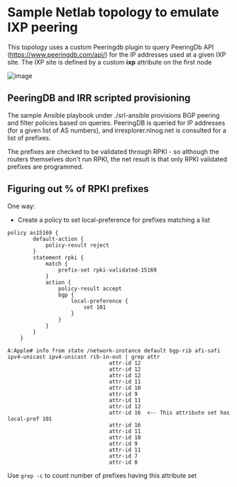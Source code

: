 # Sample Netlab topology to emulate IXP peering

This topology uses a custom Peeringdb plugin to query PeeringDb API (https://www.peeringdb.com/api/) for the IP addresses used at a given IXP site.
The IXP site is defined by a custom **ixp** attribute on the first node

![image](https://user-images.githubusercontent.com/2031627/194957437-e9c74aa3-88af-433f-83be-390f0c28f5e8.png)

## PeeringDB and IRR scripted provisioning

The sample Ansible playbook under ./srl-ansible provisions BGP peering and filter policies based on queries.
PeeringDB is queried for IP addresses (for a given list of AS numbers), and irrexplorer.nlnog.net is consulted for a list of prefixes.

The prefixes are checked to be validated through RPKI - so although the routers themselves don't run RPKI, the net result is that only RPKI validated
prefixes are programmed.

## Figuring out % of RPKI prefixes

One way:
- Create a policy to set local-preference for prefixes matching a list
```
policy as15169 {
        default-action {
            policy-result reject
        }
        statement rpki {
            match {
                prefix-set rpki-validated-15169
            }
            action {
                policy-result accept
                bgp {
                    local-preference {
                        set 101
                    }
                }
            }
        }
    }
```

``` 
A:Apple# info from state /network-instance default bgp-rib afi-safi ipv4-unicast ipv4-unicast rib-in-out | grep attr 
                                attr-id 12
                                attr-id 12
                                attr-id 12
                                attr-id 11
                                attr-id 10
                                attr-id 9
                                attr-id 11
                                attr-id 12
                                attr-id 16  <-- This attribute set has local-pref 101
                                attr-id 16
                                attr-id 11
                                attr-id 10
                                attr-id 9
                                attr-id 11
                                attr-id 7
                                attr-id 8
```

Use ```grep -c``` to count number of prefixes having this attribute set